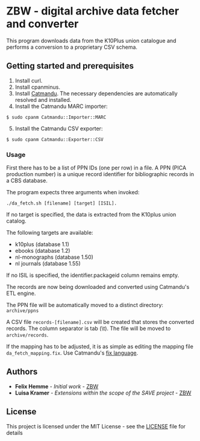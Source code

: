 # ZBW - digital archive data fetcher and converter

This program downloads data from the K10Plus union catalogue and performs a conversion to a proprietary CSV schema.

## Getting started and prerequisites

1. Install curl.
2. Install cpanminus.
3. Install [Catmandu](http://librecat.org/Catmandu/#installation). The necessary dependencies are automatically resolved and installed.
4. Install the Catmandu MARC importer:
```
$ sudo cpanm Catmandu::Importer::MARC
```
5. Install the Catmandu CSV exporter:
```
$ sudo cpanm Catmandu::Exporter::CSV
```

### Usage

First there has to be a list of PPN IDs (one per row) in a file. A PPN (PICA production number) is a unique record identifier for bibliographic records in a CBS database.

The program expects three arguments when invoked:

```
./da_fetch.sh [filename] [target] [ISIL].
```

If no target is specified, the data is extracted from the K10plus union catalog.

The following targets are available:
- k10plus (database 1.1)
- ebooks (database 1.2)
- nl-monographs (database 1.50)
- nl journals (database 1.55)

If no ISIL is specified, the identifier.packageid column remains empty.

The records are now being downloaded and converted using Catmandu's ETL engine.

The PPN file will be automatically moved to a distinct directory: ```archive/ppns```

A CSV file ```records-[filename].csv``` will be created that stores the converted records. The column separator is tab (\t). The file will be moved to ```archive/records```. 

If the mapping has to be adjusted, it is as simple as editing the mapping file ```da_fetch_mapping.fix```. Use Catmandu's [fix language](https://github.com/LibreCat/Catmandu/wiki/Fix-language).

## Authors

* **Felix Hemme** - *Initial work* - [ZBW](https://zbw.eu/de/)
* **Luisa Kramer** - *Extensions within the scope of the SAVE project* - [ZBW](https://zbw.eu/de/)

## License

This project is licensed under the MIT License - see the [LICENSE](LICENSE) file for details
